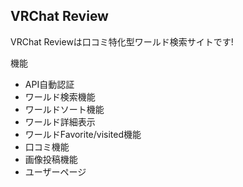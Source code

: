 ## VRChat Review

VRChat Reviewは口コミ特化型ワールド検索サイトです!

機能

- API自動認証
- ワールド検索機能
- ワールドソート機能
- ワールド詳細表示
- ワールドFavorite/visited機能
- 口コミ機能
- 画像投稿機能
- ユーザーページ
